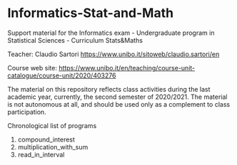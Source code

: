 # Informatics-Stat-and-Math
Support material for the Informatics exam - Undergraduate program in Statistical Sciences - Curriculum Stats&amp;Maths

Teacher:         Claudio Sartori https://www.unibo.it/sitoweb/claudio.sartori/en

Course web site: https://www.unibo.it/en/teaching/course-unit-catalogue/course-unit/2020/403276

The material on this repository reflects class activities during the last academic year, currently, the second semester of 2020/2021. The material is not autonomous at all, and should be used only as a complement to class participation.

Chronological list of programs

1. compound_interest
1. multiplication_with_sum
1. read_in_interval

